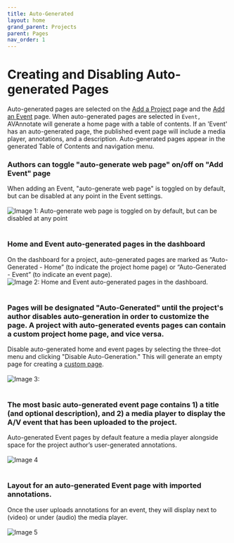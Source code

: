 ```yaml
---
title: Auto-Generated
layout: home
grand_parent: Projects
parent: Pages
nav_order: 1
---
```

# Creating and Disabling Auto-generated Pages 
Auto-generated pages are selected on the [Add a Project](https://avannotate.github.io/documentation/pages/creating_projects/) page and the [Add an Event](https://avannotate.github.io/documentation/pages/events/) page. When auto-generated pages are selected in `Event,` AVAnnotate will generate a home page with a table of contents. If an 'Event' has an auto-generated page, the published event page will include a media player, annotations, and a description. Auto-generated pages appear in the generated Table of Contents and navigation menu. 

### Authors can toggle "auto-generate web page" on/off on "Add Event" page
When adding an Event, "auto-generate web page" is toggled on by default, but can be disabled at any point in the Event settings.
<br><br>
![Image 1: Auto-generate web page is toggled on by default, but can be disabled at any point](../../assets/autoimage1.png)
<br><br>

### Home and Event auto-generated pages in the dashboard
On the dashboard for a project, auto-generated pages are marked as “Auto-Generated - Home” (to indicate the project home page) or “Auto-Generated - Event” (to indicate an event page).<br>
![Image 2: Home and Event auto-generated pages in the dashboard.](../../assets/autoimage2.png)
<br><br>

### Pages will be designated "Auto-Generated" until the project's author disables auto-generation in order to customize the page. A project with auto-generated events pages can contain a custom project home page, and vice versa.
Disable auto-generated home and event pages by selecting the three-dot menu and clicking "Disable Auto-Generation." This will generate an empty page for creating a [custom page](https://avannotate.github.io/documentation/pages/custom/).
<br><br>
![Image 3: ](../../assets/autoimage3.png) 
<br><br>

### The most basic auto-generated event page contains 1) a title (and optional description), and 2) a media player to display the A/V event that has been uploaded to the project.
Auto-generated Event pages by default feature a media player alongside space for the project author’s user-generated annotations.
<br><br>
![Image 4](../../assets/autoimage4.png)
<br><br>

### Layout for an auto-generated Event page with imported annotations.
Once the user uploads annotations for an event, they will display next to (video) or under (audio) the media player.
<br><br>
![Image 5](../../assets/autoimage5.png)
<br><br>

